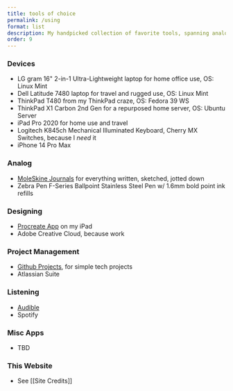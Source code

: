 ```yaml
---
title: tools of choice
permalink: /using
format: list
description: My handpicked collection of favorite tools, spanning analog and digital domains (Web, Mac & Android)
order: 9
---
```


### Devices
- LG gram 16" 2-in-1 Ultra-Lightweight laptop for home office use, OS: Linux Mint
- Dell Latitude 7480 laptop for travel and rugged use, OS: Linux Mint
- ThinkPad T480 from my ThinkPad craze, OS: Fedora 39 WS
- ThinkPad X1 Carbon 2nd Gen for a repurposed home server, OS: Ubuntu Server
- iPad Pro 2020 for home use and travel
- Logitech K845ch Mechanical Illuminated Keyboard, Cherry MX Switches, because I *need* it
- iPhone 14 Pro Max

### Analog
- [MoleSkine Journals](https://www.moleskine.com/en-us/) for everything written, sketched, jotted down
- Zebra Pen F-Series Ballpoint Stainless Steel Pen w/ 1.6mm bold point ink refills

### Designing
- [Procreate App](https://procreate.art/) on my iPad
- Adobe Creative Cloud, because work 

### Project Management
- [Github Projects](https://docs.github.com/en/issues/planning-and-tracking-with-projects/creating-projects/creating-a-project), for simple tech projects
- Atlassian Suite

### Listening
- [Audible](https://www.audible.in/)
- Spotify

### Misc Apps
- TBD

### This Website
- See [[Site Credits]]